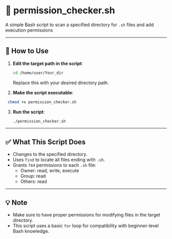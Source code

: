 # 🔐 permission_checker.sh

A simple Bash script to scan a specified directory for `.sh` files and add execution permissions

---

## 📂 How to Use

1. **Edit the target path in the script**:
   ```bash
   cd /home/user/Your_dir
   ```
   Replace this with your desired directory path.

2. **Make the script executable**:
  ```bash
   chmod +x permission_checker.sh
   ```

3. **Run the script**:
   ```bash
   ./permission_checker.sh
   ```
---
      
## ✅ What This Script Does

- Changes to the specified directory.
- Uses `find` to locate all files ending with `.sh`.
- Grants `744` permissions to each `.sh` file:
  - Owner: read, write, execute
  - Group: read
  - Others: read

---

## 💡 Note
- Make sure to have proper permissions for modifying files in the target directory.
- This script uses a basic `for` loop for compatibility with beginner-level Bash knowledge.
